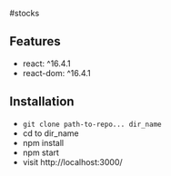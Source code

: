 #stocks

## Features
* react: ^16.4.1
* react-dom: ^16.4.1


## Installation

* `git clone path-to-repo... dir_name`
* cd to dir_name
* npm install
* npm start
* visit http://localhost:3000/


